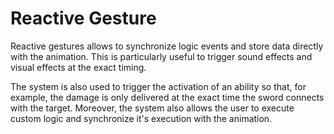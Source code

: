 # Reactive Gesture

Reactive gestures allows to synchronize logic events and store data directly with the animation. This is particularly useful to trigger sound effects and visual effects at the exact timing.

The system is also used to trigger the activation of an ability so that, for example, the damage is only delivered at the exact time the sword connects with the target. Moreover, the system also allows the user to execute custom logic and synchronize it's execution with the animation.